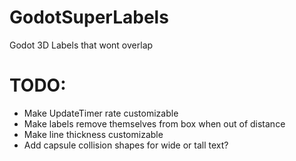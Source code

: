 # GodotSuperLabels
Godot 3D Labels that wont overlap

# TODO:

* Make UpdateTimer rate customizable
* Make labels remove themselves from box when out of distance
* Make line thickness customizable
* Add capsule collision shapes for wide or tall text?
